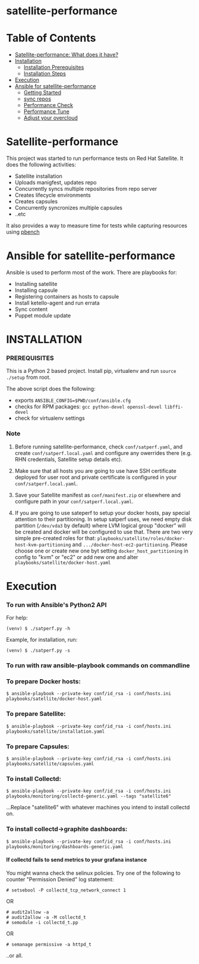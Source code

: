# satellite-performance

Table of Contents
=================

- [Satellite-performance: What does it have?](#satellite-performance)
- [Installation](#installation)
  - [Installation Prerequisites](#installation-prerequisites)
  - [Installation Steps](#installation-steps)
- [Execution](#execution)
- [Ansible for satellite-performance](#ansible-for-satellite-performance)
    - [Getting Started](#install-systems-on-aws)
    - [sync repos](#sync-repos-to-satellite)
    - [Performance Check](#performance-check)
    - [Performance Tune](#performance-tune)
    - [Adjust your overcloud](#adjust-your-overcloud)

# Satellite-performance

This project was started to run performance tests on Red Hat Satellite.
It does the following activities:

 - Satellite installation
 - Uploads manigfest, updates repo
 - Concurrently syncs multiple repositories from repo server
 - Creates lifecycle environments
 - Creates capsules
 - Concurrently  syncronizes multiple capsules
 - ..etc

It also provides a way to measure time for tests while capturing resources
using [pbench](https://github.com/distributed-system-analysis/pbench)

# Ansible for satellite-performance

Ansible is used to perform most of the work. There are playbooks for:

 - Installing satellite
 - Installing capsule
 - Registering containers as hosts to capsule
 - Install ketello-agent and run errata
 - Sync content
 - Puppet module update

# INSTALLATION

### PREREQUISITES

This is a Python 2 based project. 
Install pip, virtualenv and run `source ./setup` from root. 

The above script does the following:

 - exports `ANSIBLE_CONFIG=$PWD/conf/ansible.cfg`
 - checks for RPM packages: `gcc python-devel openssl-devel libffi-devel`
 - check for virtualenv settings

### Note

1. Before running satellite-performance, check `conf/satperf.yaml`, and create `conf/satperf.local.yaml`
   and configure any owerrides there (e.g. RHN credentials, Satellite setup details etc).

2. Make sure that all hosts you are going to use have SSH certificate deployed for
   user root and private certificate is configured in your `conf/satperf.local.yaml`.

3. Save your Satellite manifest as `conf/manifest.zip` or elsewhere and configure path
   in your `conf/satperf.local.yaml`.

4. If you are going to use sateperf to setup your docker hosts, pay special
   attention to their partitioning. In setup satperf uses, we need empty disk
   partition (`/dev/vda3` by default) where LVM logical group "docker" will
   be created and docker will be configured to use that. There are two very
   simple pre-created roles for that: `playbooks/satellite/roles/docker-host-kvm-partitioning`
   and `.../docker-host-ec2-partitioning`. Please choose one or create new
   one byt setting `docker_host_partitioning` in config to "kvm" or "ec2" or
   add new one and alter `playbooks/satellite/docker-host.yaml`

# Execution

### To run with Ansible's Python2 API

For help:

```
(venv) $ ./satperf.py -h
```

Example, for installation, run:

```
(venv) $ ./satperf.py -s
```

### To run with raw ansible-playbook commands on commandline


### To prepare Docker hosts:

```
$ ansible-playbook --private-key conf/id_rsa -i conf/hosts.ini playbooks/satellite/docker-host.yaml
```

### To prepare Satellite:

```
$ ansible-playbook --private-key conf/id_rsa -i conf/hosts.ini playbooks/satellite/installation.yaml
```

### To prepare Capsules:

```
$ ansible-playbook --private-key conf/id_rsa -i conf/hosts.ini playbooks/satellite/capsules.yaml
```

###  To install Collectd:

```
$ ansible-playbook --private-key conf/id_rsa -i conf/hosts.ini playbooks/monitoring/collectd-generic.yaml --tags "satellite6"
```
...Replace "satellite6" with whatever machines you intend to install collectd on.

### To install collectd->graphite dashboards:

```
$ ansible-playbook --private-key conf/id_rsa -i conf/hosts.ini playbooks/monitoring/dashboards-generic.yaml
```

#### If collectd fails to send metrics to your grafana instance

You might wanna check the selinux policies. Try one of the following to counter "Permission Denied" log statement:

```
# setsebool -P collectd_tcp_network_connect 1
```

OR

```
# audit2allow -a
# audit2allow -a -M collectd_t
# semodule -i collectd_t.pp
```

OR

```
# semanage permissive -a httpd_t
```

..or all.
